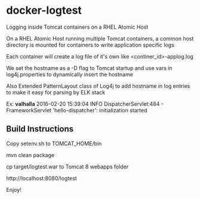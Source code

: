 # docker-logtest
Logging inside Tomcat containers on a RHEL Atomic Host

On a RHEL Atomic Host running multiple Tomcat containers, a common host directory is mounted for containers to write application specific logs

Each container will create a log file of it's own like <continer_id>-applog.log

We set the hostname as a -D flag to Tomcat startup and use vars in log4j.properties to dynamically insert the hostname

Also Extended PatternLayout class of Log4j to add hostname in log entries to make it easy for parsing by ELK stack

Ex:
**valhalla** 2016-02-20 15:39:04 INFO  DispatcherServlet:484 - FrameworkServlet 'hello-dispatcher': initialization started

## Build Instructions

Copy setenv.sh to TOMCAT_HOME/bin

mvn clean package

cp target/logtest.war to Tomcat 8 webapps folder

http://localhost:8080/logtest

Enjoy!
